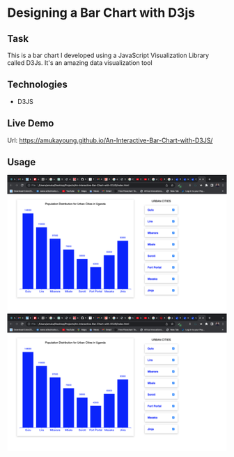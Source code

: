 # Designing a Bar Chart with D3js

## Task
This is a bar chart I developed using a JavaScript Visualization Library called D3Js. It's an amazing data visualization tool

## Technologies
- D3JS

## Live Demo
 Url: https://amukayoung.github.io/An-Interactive-Bar-Chart-with-D3JS/

 ## Usage
![Screen Shot](./images/d3js-chart1.png)
[![Video](./images/d3js-chart1.png)]([https://youtu.be/L_xoXY4IFWA])
